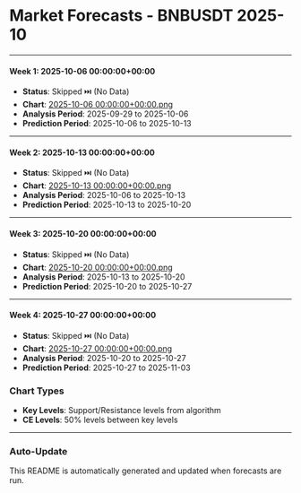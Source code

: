# Market Forecasts - BNBUSDT 2025-10

---

#### Week 1: 2025-10-06 00:00:00+00:00
- **Status**: Skipped ⏭️ (No Data)
- **Chart**: <a href="./2025-10-06 00:00:00+00:00.png">2025-10-06 00:00:00+00:00.png</a>
- **Analysis Period**: 2025-09-29 to 2025-10-06
- **Prediction Period**: 2025-10-06 to 2025-10-13

---

#### Week 2: 2025-10-13 00:00:00+00:00
- **Status**: Skipped ⏭️ (No Data)
- **Chart**: <a href="./2025-10-13 00:00:00+00:00.png">2025-10-13 00:00:00+00:00.png</a>
- **Analysis Period**: 2025-10-06 to 2025-10-13
- **Prediction Period**: 2025-10-13 to 2025-10-20

---

#### Week 3: 2025-10-20 00:00:00+00:00
- **Status**: Skipped ⏭️ (No Data)
- **Chart**: <a href="./2025-10-20 00:00:00+00:00.png">2025-10-20 00:00:00+00:00.png</a>
- **Analysis Period**: 2025-10-13 to 2025-10-20
- **Prediction Period**: 2025-10-20 to 2025-10-27

---

#### Week 4: 2025-10-27 00:00:00+00:00
- **Status**: Skipped ⏭️ (No Data)
- **Chart**: <a href="./2025-10-27 00:00:00+00:00.png">2025-10-27 00:00:00+00:00.png</a>
- **Analysis Period**: 2025-10-20 to 2025-10-27
- **Prediction Period**: 2025-10-27 to 2025-11-03

### Chart Types

- **Key Levels**: Support/Resistance levels from algorithm
- **CE Levels**: 50% levels between key levels

---

### Auto-Update

This README is automatically generated and updated when forecasts are run.
